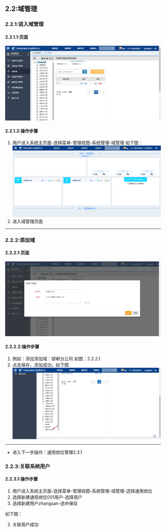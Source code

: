 ## 2.2:域管理

### 2.2.1:进入域管理

#### 2.2.1.1:页面
![](/assets/regionmanage.png)
#### 2.2.1.2:操作步骤
1. 用户进入系统主页面-选择菜单-管理视图-系统管理-域管理
    如下图：
![](/assets/toregionmanage.png)
2. 进入域管理页面

***

### 2.2.2:添加域

#### 2.2.2.1:页面
![](/assets/addregion.png)
#### 2.2.2.2:操作步骤
1. 例如：添加添加域：邯郸分公司 如图：2.2.2.1
2. 点击保存，添加成功，如下图
![](/assets/addregionsucess.png)

***
- 进入下一步操作：通用岗位管理2.3.1

### 2.2.3:关联系统用户
#### 2.2.3.1:操作步骤

1. 用户进入系统主页面-选择菜单-管理视图-系统管理-域管理-选择通用岗位
2. 选择新建通用岗位001用户-选择用户
3. 选择新建用户zhangsan-选中保存

 如下图：


2. 关联用户成功


